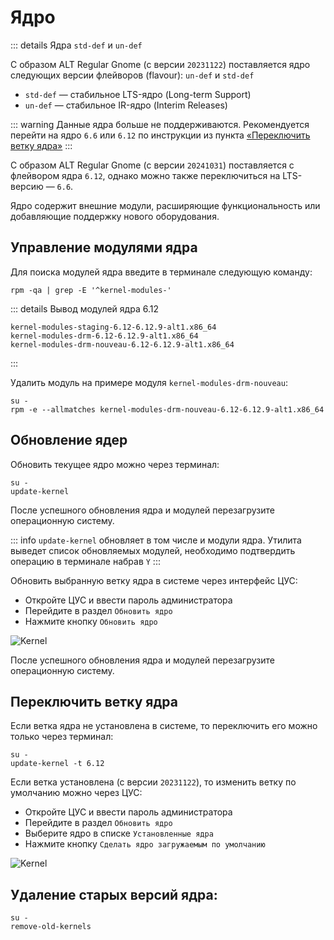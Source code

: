 # Ядро

::: details Ядра `std-def` и `un-def`

С образом ALT Regular Gnome (с версии `20231122`) поставляется ядро следующих версии флейворов (flavour): `un-def` и `std-def`

- `std-def` — стабильное LTS-ядро (Long-term Support)
- `un-def` — стабильное IR-ядро (Interim Releases)

::: warning
Данные ядра больше не поддерживаются. Рекомендуется перейти на ядро `6.6` или `6.12` по инструкции из пункта [«Переключить ветку ядра»](#переключить-ветку-ядра)
:::

С образом ALT Regular Gnome (с версии `20241031`) поставляется c флейвором ядра `6.12`, однако можно также переключиться на LTS-версию — `6.6`.

Ядро содержит внешние модули, расширяющие функциональность или добавляющие поддержку нового оборудования.

## Управление модулями ядра

Для поиска модулей ядра введите в терминале следующую команду:

```shell
rpm -qa | grep -E '^kernel-modules-'
```

::: details Вывод модулей ядра 6.12

```shell
kernel-modules-staging-6.12-6.12.9-alt1.x86_64
kernel-modules-drm-6.12-6.12.9-alt1.x86_64
kernel-modules-drm-nouveau-6.12-6.12.9-alt1.x86_64
```

:::

Удалить модуль на примере модуля `kernel-modules-drm-nouveau`:

```shell
su -
rpm -e --allmatches kernel-modules-drm-nouveau-6.12-6.12.9-alt1.x86_64
```

## Обновление ядер

Обновить текущее ядро можно через терминал:

```shell
su -
update-kernel
```

После успешного обновления ядра и модулей перезагрузите операционную систему.

::: info
`update-kernel` обновляет в том числе и модули ядра. Утилита выведет список обновляемых модулей, необходимо подтвердить операцию в терминале набрав `Y`
:::

Обновить выбранную ветку ядра в системе через интерфейс ЦУС:

- Откройте ЦУС и ввести пароль администратора
- Перейдите в раздел `Обновить ядро`
- Нажмите кнопку `Обновить ядро`

![Kernel](/kernel/kernel-1.png)

После успешного обновления ядра и модулей перезагрузите операционную систему.

## Переключить ветку ядра

Если ветка ядра не установлена в системе, то переключить его можно только через терминал:

```shell
su -
update-kernel -t 6.12
```

Если ветка установлена (с версии `20231122`), то изменить ветку по умолчанию можно через ЦУС:

- Откройте ЦУС и ввести пароль администратора
- Перейдите в раздел `Обновить ядро`
- Выберите ядро в списке `Установленные ядра`
- Нажмите кнопку `Сделать ядро загружаемым по умолчанию`

![Kernel](/kernel/kernel-2.png)

## Удаление старых версий ядра:

```shell
su -
remove-old-kernels
```
